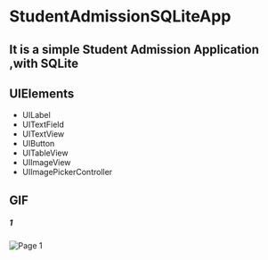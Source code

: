 # StudentAdmissionSQLiteApp
## It is a simple Student Admission Application ,with SQLite
## UIElements
- UILabel
- UITextField
- UITextView
- UIButton
- UITableView
- UIImageView
- UIImagePickerController
## GIF
#####  1
![Page 1](1.gif)
